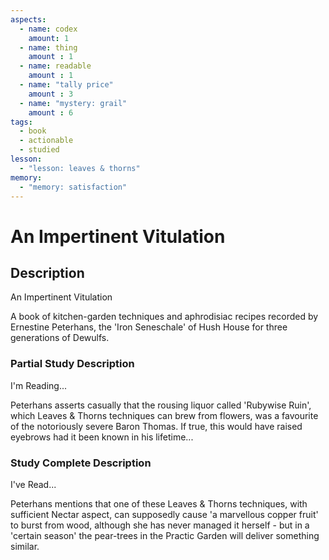 ```yaml
---
aspects: 
  - name: codex
    amount: 1
  - name: thing
    amount : 1
  - name: readable
    amount : 1
  - name: "tally price"
    amount : 3
  - name: "mystery: grail"
    amount : 6
tags:
  - book
  - actionable
  - studied
lesson:
  - "lesson: leaves & thorns"
memory:
  - "memory: satisfaction"
---
```


# An Impertinent Vitulation

## Description
An Impertinent Vitulation

A book of kitchen-garden techniques and aphrodisiac recipes recorded by Ernestine Peterhans, the 'Iron Seneschale' of Hush House for three generations of Dewulfs.
### Partial Study Description
I'm Reading...

Peterhans asserts casually that the rousing liquor called 'Rubywise Ruin', which Leaves & Thorns techniques can brew from flowers, was a favourite of the notoriously severe Baron Thomas. If true, this would have raised eyebrows had it been known in his lifetime...
### Study Complete Description
I've Read...

Peterhans mentions that one of these Leaves & Thorns techniques, with sufficient Nectar aspect, can supposedly cause 'a marvellous copper fruit' to burst from wood, although she has never managed it herself - but in a 'certain season' the pear-trees in the Practic Garden will deliver something similar.